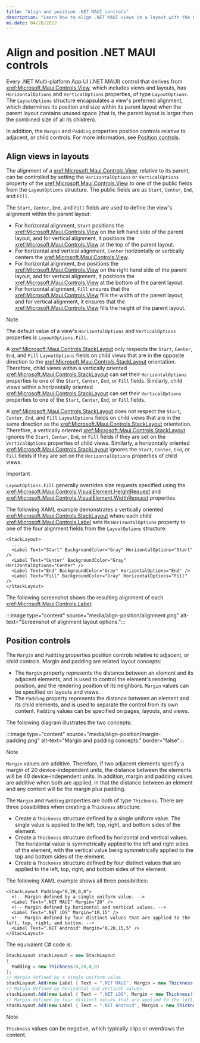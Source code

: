 ```yaml
---
title: "Align and position .NET MAUI controls"
description: "Learn how to align .NET MAUI views in a layout with the HorizontalOptions and VerticalOptions properties, and how to position controls with the Margin and Padding properties."
ms.date: 04/26/2022
---
```


# Align and position .NET MAUI controls

Every .NET Multi-platform App UI (.NET MAUI) control that derives from <xref:Microsoft.Maui.Controls.View>, which includes views and layouts, has `HorizontalOptions` and `VerticalOptions` properties, of type `LayoutOptions`. The `LayoutOptions` structure encapsulates a view's preferred alignment, which determines its position and size within its parent layout when the parent layout contains unused space (that is, the parent layout is larger than the combined size of all its children).

In addition, the `Margin` and `Padding` properties position controls relative to adjacent, or child controls. For more information, see [Position controls](#position-controls).

## Align views in layouts

The alignment of a <xref:Microsoft.Maui.Controls.View>, relative to its parent, can be controlled by setting the `HorizontalOptions` or `VerticalOptions` property of the <xref:Microsoft.Maui.Controls.View> to one of the public fields from the `LayoutOptions` structure. The public fields are as `Start`, `Center`, `End`, and `Fill`.

The `Start`, `Center`, `End`, and `Fill` fields are used to define the view's alignment within the parent layout:

- For horizontal alignment, `Start` positions the <xref:Microsoft.Maui.Controls.View> on the left hand side of the parent layout, and for vertical alignment, it positions the <xref:Microsoft.Maui.Controls.View> at the top of the parent layout.
- For horizontal and vertical alignment, `Center` horizontally or vertically centers the <xref:Microsoft.Maui.Controls.View>.
- For horizontal alignment, `End` positions the <xref:Microsoft.Maui.Controls.View> on the right hand side of the parent layout, and for vertical alignment, it positions the <xref:Microsoft.Maui.Controls.View> at the bottom of the parent layout.
- For horizontal alignment, `Fill` ensures that the <xref:Microsoft.Maui.Controls.View> fills the width of the parent layout, and for vertical alignment, it ensures that the <xref:Microsoft.Maui.Controls.View> fills the height of the parent layout.

> [!NOTE]
> The default value of a view's `HorizontalOptions` and `VerticalOptions` properties is `LayoutOptions.Fill`.

A <xref:Microsoft.Maui.Controls.StackLayout> only respects the `Start`, `Center`, `End`, and `Fill` `LayoutOptions` fields on child views that are in the opposite direction to the <xref:Microsoft.Maui.Controls.StackLayout> orientation. Therefore, child views within a vertically oriented <xref:Microsoft.Maui.Controls.StackLayout> can set their `HorizontalOptions` properties to one of the `Start`, `Center`, `End`, or `Fill` fields. Similarly, child views within a horizontally oriented <xref:Microsoft.Maui.Controls.StackLayout> can set their `VerticalOptions` properties to one of the `Start`, `Center`, `End`, or `Fill` fields.

A <xref:Microsoft.Maui.Controls.StackLayout> does not respect the `Start`, `Center`, `End`, and `Fill` `LayoutOptions` fields on child views that are in the same direction as the <xref:Microsoft.Maui.Controls.StackLayout> orientation. Therefore, a vertically oriented <xref:Microsoft.Maui.Controls.StackLayout> ignores the `Start`, `Center`, `End`, or `Fill` fields if they are set on the `VerticalOptions` properties of child views. Similarly, a horizontally oriented <xref:Microsoft.Maui.Controls.StackLayout> ignores the `Start`, `Center`, `End`, or `Fill` fields if they are set on the `HorizontalOptions` properties of child views.

> [!IMPORTANT]
> `LayoutOptions.Fill` generally overrides size requests specified using the  <xref:Microsoft.Maui.Controls.VisualElement.HeightRequest> and <xref:Microsoft.Maui.Controls.VisualElement.WidthRequest> properties.

The following XAML example demonstrates a vertically oriented <xref:Microsoft.Maui.Controls.StackLayout> where each child <xref:Microsoft.Maui.Controls.Label> sets its `HorizontalOptions` property to one of the four alignment fields from the `LayoutOptions` structure:

```xaml
<StackLayout>
  ...
  <Label Text="Start" BackgroundColor="Gray" HorizontalOptions="Start" />
  <Label Text="Center" BackgroundColor="Gray" HorizontalOptions="Center" />
  <Label Text="End" BackgroundColor="Gray" HorizontalOptions="End" />
  <Label Text="Fill" BackgroundColor="Gray" HorizontalOptions="Fill" />
</StackLayout>
```

The following screenshot shows the resulting alignment of each <xref:Microsoft.Maui.Controls.Label>:

:::image type="content" source="media/align-position/alignment.png" alt-text="Screenshot of alignment layout options.":::

## Position controls

The `Margin` and `Padding` properties position controls relative to adjacent, or child controls. Margin and padding are related layout concepts:

- The `Margin` property represents the distance between an element and its adjacent elements, and is used to control the element's rendering position, and the rendering position of its neighbors. `Margin` values can be specified on layouts and views.
- The `Padding` property represents the distance between an element and its child elements, and is used to separate the control from its own content. `Padding` values can be specified on pages, layouts, and views.

The following diagram illustrates the two concepts:

:::image type="content" source="media/align-position/margin-padding.png" alt-text="Margin and padding concepts." border="false":::

> [!NOTE]
> `Margin` values are additive. Therefore, if two adjacent elements specify a margin of 20 device-independent units, the distance between the elements will be 40 device-independent units. In addition, margin and padding values are additive when both are applied, in that the distance between an element and any content will be the margin plus padding.

The `Margin` and `Padding` properties are both of type `Thickness`. There are three possibilities when creating a `Thickness` structure:

- Create a `Thickness` structure defined by a single uniform value. The single value is applied to the left, top, right, and bottom sides of the element.
- Create a `Thickness` structure defined by horizontal and vertical values. The horizontal value is symmetrically applied to the left and right sides of the element, with the vertical value being symmetrically applied to the top and bottom sides of the element.
- Create a `Thickness` structure defined by four distinct values that are applied to the left, top, right, and bottom sides of the element.

The following XAML example shows all three possibilities:

```xaml
<StackLayout Padding="0,20,0,0">
  <!-- Margin defined by a single uniform value. -->
  <Label Text=".NET MAUI" Margin="20" />
  <!-- Margin defined by horizontal and vertical values. -->  
  <Label Text=".NET iOS" Margin="10,15" />
  <!-- Margin defined by four distinct values that are applied to the left, top, right, and bottom. -->  
  <Label Text=".NET Android" Margin="0,20,15,5" />
</StackLayout>
```

The equivalent C# code is:

```csharp
StackLayout stackLayout = new StackLayout
{
  Padding = new Thickness(0,20,0,0)
};
// Margin defined by a single uniform value.
stackLayout.Add(new Label { Text = ".NET MAUI", Margin = new Thickness(20) });
// Margin defined by horizontal and vertical values.
stackLayout.Add(new Label { Text = ".NET iOS", Margin = new Thickness(10,25) });
// Margin defined by four distinct values that are applied to the left, top, right, and bottom.
stackLayout.Add(new Label { Text = ".NET Android", Margin = new Thickness(0,20,15,5) });  
```

> [!NOTE]
> `Thickness` values can be negative, which typically clips or overdraws the content.

